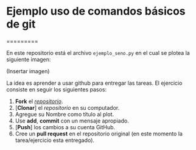 # Ejemplo uso de comandos básicos de git
=========

En este repositorio está el archivo `ejemplo_seno.py` en el cual se plotea la siguiente imagen:

(Insertar imagen)

La idea es aprender a usar github para entregar las tareas. El ejercicio consiste en seguir los siguientes pasos:

1. **Fork** el [_repositorio_](https://github.com/uchileFI3104B-2016B/Ejemplo_git).
1. [**Clonar**] el _repositorio_ en su computador.
1. Agregue su Nombre como título al plot.
1. Use **add**, **commit** con un mensaje apropiado.
1. [**Push**] los cambios a su cuenta GitHub.
1. Cree un **pull request** en el repositorio original (en este momento la tarea/ejercicio esta entregado).
